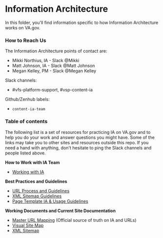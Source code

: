 # Information Architecture
In this folder, you'll find information specific to how Information Architecture works on VA.gov.

### How to Reach Us

The Information Architecture points of contact are:  
- Mikki Northius, IA - Slack @Mikki
- Matt Johnson, IA - Slack @Matt Johnson
- Megan Kelley, PM - Slack @Megan Kelley

Slack channels: 
- #vfs-platform-support, #vsp-content-ia

Github/Zenhub labels: 
- `content-ia-team`


### Table of contents
The following list is a set of resources for practicing IA on VA.gov and to help you do your work and answer questions you might have. Some of the links may take you to other sites and resources outside this repo. If you need a hand with anything, don't hesitate to ping the Slack channels and people listed above.

**How to Work with IA Team**
- [Working with IA](https://github.com/department-of-veterans-affairs/va.gov-team/blob/master/platform/information-architecture/working-with-ia.md)

**Best Practices and Guidelines**
- [URL Process and Guidelines](https://github.com/department-of-veterans-affairs/va.gov-team/blob/master/platform/information-architecture/url-process-and-guidelines.md)
- [XML Sitemap Guidelines](https://github.com/department-of-veterans-affairs/va.gov-team/blob/master/platform/information-architecture/xml-sitemap-guidelines.md)
- [Page Template IA & Usage Guidelines](https://github.com/department-of-veterans-affairs/va.gov-team/blob/master/platform/information-architecture/template-guidelines-hub-page.md)

**Working Documents and Current Site Documentation**
- [Master URL Mapping](https://github.com/department-of-veterans-affairs/va.gov-team/blob/master/platform/information-architecture/master-url-mapping.md) (Official source of truth on IA and URLs)
- [Visual Site Map](https://github.com/department-of-veterans-affairs/va.gov-team/blob/master/platform/information-architecture/site-maps.md)
- [XML Sitemap](https://www.va.gov/sitemap.xml)
